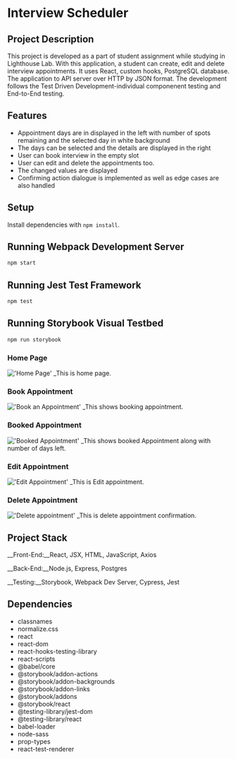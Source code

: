 # Interview Scheduler
## Project Description
This project is developed as a part of student assignment while studying in Lighthouse Lab. With this application, a student can create, edit and delete interview appointments. It uses React, custom hooks, PostgreSQL database. The application to API server over HTTP by JSON format. The development follows the Test Driven Development-individual componenent testing and End-to-End testing.

## Features
- Appointment days are in displayed in the left with number of spots remaining and the selected day in white background
- The days can be selected and the details are displayed in the right
- User can book interview in the empty slot
- User can edit and delete the appointments too.
- The changed values are displayed 
- Confirming action dialogue is implemented as well as edge cases are also handled

## Setup

Install dependencies with `npm install`.

## Running Webpack Development Server

```sh
npm start
```

## Running Jest Test Framework

```sh
npm test
```

## Running Storybook Visual Testbed

```sh
npm run storybook
```

### Home Page
!['Home Page']()
_This is home page.

### Book Appointment
!['Book an Appointment']()
_This shows booking appointment.

### Booked Appointment
!['Booked Appointment']()
_This shows booked Appointment along with number of days left.

### Edit Appointment
!['Edit Appointment']()
_This is Edit appointment.

### Delete Appointment
!['Delete appointment']()
_This is delete appointment confirmation.

## Project Stack
__Front-End:__React, JSX, HTML, JavaScript, Axios

__Back-End:__Node.js, Express, Postgres

__Testing:__Storybook, Webpack Dev Server, Cypress, Jest

## Dependencies
-	classnames
-	normalize.css
-	react
-	react-dom
-	react-hooks-testing-library
-	react-scripts
-	@babel/core
-	@storybook/addon-actions
-	@storybook/addon-backgrounds
-	@storybook/addon-links
-	@storybook/addons
-	@storybook/react
-	@testing-library/jest-dom
-	@testing-library/react
-	babel-loader
-	node-sass
-	prop-types
-	react-test-renderer

